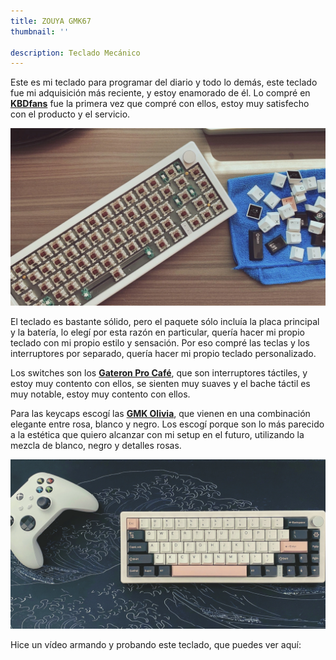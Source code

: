 ```yaml
---
title: ZOUYA GMK67
thumbnail: ''

description: Teclado Mecánico
---
```


Este es mi teclado para programar del diario y todo lo demás, este teclado fue mi adquisición más reciente, y estoy enamorado de él. Lo compré en [**KBDfans**](https://kbdfans.com/) fue la primera vez que compré con ellos, estoy muy satisfecho con el producto y el servicio.

![keyboard-3.webp](/assets/img/uses/gmk67-3.webp)

El teclado es bastante sólido, pero el paquete sólo incluía la placa principal y la batería, lo elegí por esta razón en particular, quería hacer mi propio teclado con mi propio estilo y sensación.
Por eso compré las teclas y los interruptores por separado, quería hacer mi propio teclado personalizado.

Los switches son los [**Gateron Pro Café**](https://www.gateron.co/products/gateron-g-pro-3-0-switch-set?variant=40479582945369),
que son interruptores táctiles, y estoy muy contento con ellos, se sienten muy suaves y el bache táctil es muy notable, estoy muy contento con ellos.

Para las keycaps escogí las [**GMK Olivia**](https://novelkeys.com/products/gmk-olivia-no3), que vienen en una combinación elegante entre rosa, blanco y negro. Los escogí porque son lo más parecido a la estética que quiero alcanzar con mi setup en el futuro, utilizando la mezcla de blanco, negro y detalles rosas.

![keyboard-2.webp](/assets/img/uses/gmk67-2.webp)

Hice un vídeo armando y probando este teclado, que puedes ver aquí:

